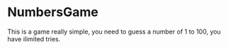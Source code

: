 # NumbersGame
This is a game really simple, you need to guess a number of 1 to 100, you have ilimited tries.
